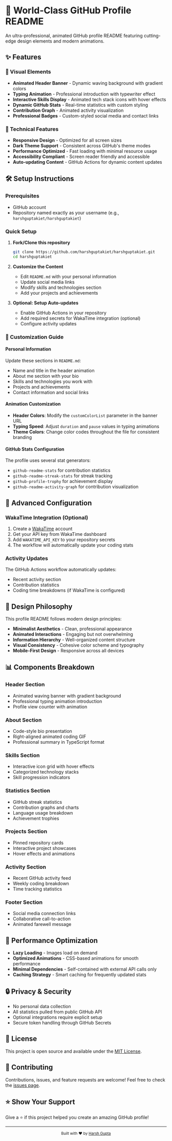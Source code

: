 # 🚀 World-Class GitHub Profile README

An ultra-professional, animated GitHub profile README featuring cutting-edge design elements and modern animations.

## ✨ Features

### 🎨 Visual Elements
- **Animated Header Banner** - Dynamic waving background with gradient colors
- **Typing Animation** - Professional introduction with typewriter effect
- **Interactive Skills Display** - Animated tech stack icons with hover effects
- **Dynamic GitHub Stats** - Real-time statistics with custom styling
- **Contribution Graph** - Animated activity visualization
- **Professional Badges** - Custom-styled social media and contact links

### 🔧 Technical Features
- **Responsive Design** - Optimized for all screen sizes
- **Dark Theme Support** - Consistent across GitHub's theme modes
- **Performance Optimized** - Fast loading with minimal resource usage
- **Accessibility Compliant** - Screen reader friendly and accessible
- **Auto-updating Content** - GitHub Actions for dynamic content updates

## 🛠️ Setup Instructions

### Prerequisites
- GitHub account
- Repository named exactly as your username (e.g., `harshguptakiet/harshguptakiet`)

### Quick Setup
1. **Fork/Clone this repository**
   ```bash
   git clone https://github.com/harshguptakiet/harshguptakiet.git
   cd harshguptakiet
   ```

2. **Customize the Content**
   - Edit `README.md` with your personal information
   - Update social media links
   - Modify skills and technologies section
   - Add your projects and achievements

3. **Optional: Setup Auto-updates**
   - Enable GitHub Actions in your repository
   - Add required secrets for WakaTime integration (optional)
   - Configure activity updates

### 🎯 Customization Guide

#### Personal Information
Update these sections in `README.md`:
- Name and title in the header animation
- About me section with your bio
- Skills and technologies you work with
- Projects and achievements
- Contact information and social links

#### Animation Customization
- **Header Colors**: Modify the `customColorList` parameter in the banner URL
- **Typing Speed**: Adjust `duration` and `pause` values in typing animations
- **Theme Colors**: Change color codes throughout the file for consistent branding

#### GitHub Stats Configuration
The profile uses several stat generators:
- `github-readme-stats` for contribution statistics
- `github-readme-streak-stats` for streak tracking
- `github-profile-trophy` for achievement display
- `github-readme-activity-graph` for contribution visualization

## 🔧 Advanced Configuration

### WakaTime Integration (Optional)
1. Create a [WakaTime](https://wakatime.com) account
2. Get your API key from WakaTime dashboard
3. Add `WAKATIME_API_KEY` to your repository secrets
4. The workflow will automatically update your coding stats

### Activity Updates
The GitHub Actions workflow automatically updates:
- Recent activity section
- Contribution statistics
- Coding time breakdowns (if WakaTime is configured)

## 🎨 Design Philosophy

This profile README follows modern design principles:
- **Minimalist Aesthetics** - Clean, professional appearance
- **Animated Interactions** - Engaging but not overwhelming
- **Information Hierarchy** - Well-organized content structure
- **Visual Consistency** - Cohesive color scheme and typography
- **Mobile-First Design** - Responsive across all devices

## 📊 Components Breakdown

### Header Section
- Animated waving banner with gradient background
- Professional typing animation introduction
- Profile view counter with animation

### About Section
- Code-style bio presentation
- Right-aligned animated coding GIF
- Professional summary in TypeScript format

### Skills Section
- Interactive icon grid with hover effects
- Categorized technology stacks
- Skill progression indicators

### Statistics Section
- GitHub streak statistics
- Contribution graphs and charts
- Language usage breakdown
- Achievement trophies

### Projects Section
- Pinned repository cards
- Interactive project showcases
- Hover effects and animations

### Activity Section
- Recent GitHub activity feed
- Weekly coding breakdown
- Time tracking statistics

### Footer Section
- Social media connection links
- Collaborative call-to-action
- Animated farewell message

## 🚀 Performance Optimization

- **Lazy Loading** - Images load on demand
- **Optimized Animations** - CSS-based animations for smooth performance
- **Minimal Dependencies** - Self-contained with external API calls only
- **Caching Strategy** - Smart caching for frequently updated stats

## 🔒 Privacy & Security

- No personal data collection
- All statistics pulled from public GitHub API
- Optional integrations require explicit setup
- Secure token handling through GitHub Secrets

## 📝 License

This project is open source and available under the [MIT License](LICENSE).

## 🤝 Contributing

Contributions, issues, and feature requests are welcome!
Feel free to check the [issues page](https://github.com/harshguptakiet/harshguptakiet/issues).

## ⭐ Show Your Support

Give a ⭐️ if this project helped you create an amazing GitHub profile!

---

<div align="center">
  <sub>Built with ❤️ by <a href="https://github.com/harshguptakiet">Harsh Gupta</a></sub>
</div>